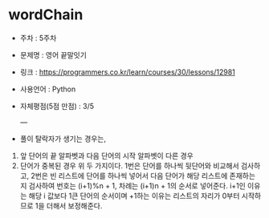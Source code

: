 # wordChain
* 주차 : 5주차
* 문제명 : 영어 끝말잇기
* 링크 : https://programmers.co.kr/learn/courses/30/lessons/12981
* 사용언어 : Python
* 자체평점(5점 만점) : 3/5
 
  —

* 풀이
탈락자가 생기는 경우는,
1. 앞 단어의 끝 알파벳과 다음 단어의 시작 알파벳이 다른 경우
2. 단어가 중복된 경우
위 두 가지이다.
1번은 단어를 하나씩 뒷단어와 비교해서 검사하고, 2번은 빈 리스트에 단어를 하나씩 넣어서 다음 단어가 해당 리스트에 존재하는지 검사하여
번호는 (i+1)%n + 1, 차례는 (i+1)n + 1의 순서로 넣어준다.
i+1인 이유는 해당 i 값보다 1큰 단어의 순서이며 +1하는 이유는 리스트의 자리가 0부터 시작하므로 1을 더해서 보정해준다.